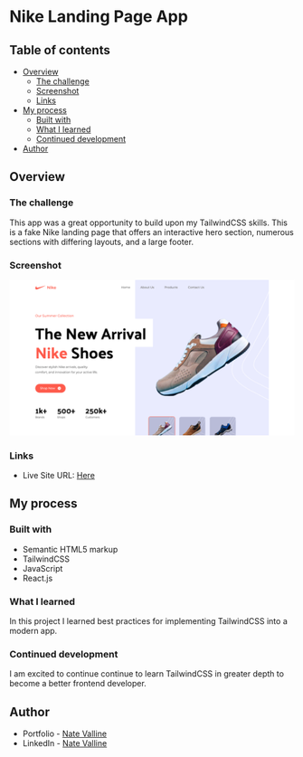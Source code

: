 # Nike Landing Page App

## Table of contents

- [Overview](#overview)
  - [The challenge](#the-challenge)
  - [Screenshot](#screenshot)
  - [Links](#links)
- [My process](#my-process)
  - [Built with](#built-with)
  - [What I learned](#what-i-learned)
  - [Continued development](#continued-development)
- [Author](#author)

## Overview

### The challenge

This app was a great opportunity to build upon my TailwindCSS skills. This is a fake Nike landing page that offers an interactive hero section, numerous sections with differing layouts, and a large footer.

### Screenshot

![Nike Landing Page App](./src/assets/images/screenshot.png)

### Links

- Live Site URL: [Here](https://nike-landing-page-tau-two.vercel.app/)

## My process

### Built with

- Semantic HTML5 markup
- TailwindCSS
- JavaScript
- React.js

### What I learned

In this project I learned best practices for implementing TailwindCSS into a modern app.

### Continued development

I am excited to continue continue to learn TailwindCSS in greater depth to become a better frontend developer.

## Author

- Portfolio - [Nate Valline](https://natevalline.dev)
- LinkedIn - [Nate Valline](https://www.linkedin.com/in/nvalline)
